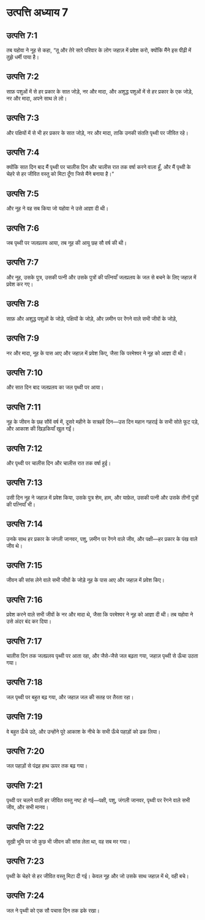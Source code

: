 # उत्पत्ति अध्याय 7

## उत्पत्ति 7:1
तब यहोवा ने नूह से कहा, “तू और तेरे सारे परिवार के लोग जहाज़ में प्रवेश करो, क्योंकि मैंने इस पीढ़ी में तुझे धर्मी पाया है।

## उत्पत्ति 7:2
साफ़ पशुओं में से हर प्रकार के सात जोड़े, नर और मादा, और अशुद्ध पशुओं में से हर प्रकार के एक जोड़े, नर और मादा, अपने साथ ले लो।

## उत्पत्ति 7:3
और पक्षियों में से भी हर प्रकार के सात जोड़े, नर और मादा, ताकि उनकी संतति पृथ्वी पर जीवित रहे।

## उत्पत्ति 7:4
क्योंकि सात दिन बाद मैं पृथ्वी पर चालीस दिन और चालीस रात तक वर्षा करने वाला हूँ, और मैं पृथ्वी के चेहरे से हर जीवित वस्तु को मिटा दूँगा जिसे मैंने बनाया है।”

## उत्पत्ति 7:5
और नूह ने वह सब किया जो यहोवा ने उसे आज्ञा दी थी।

## उत्पत्ति 7:6
जब पृथ्वी पर जलप्रलय आया, तब नूह की आयु छह सौ वर्ष की थी।

## उत्पत्ति 7:7
और नूह, उसके पुत्र, उसकी पत्नी और उसके पुत्रों की पत्नियाँ जलप्रलय के जल से बचने के लिए जहाज़ में प्रवेश कर गए।

## उत्पत्ति 7:8
साफ़ और अशुद्ध पशुओं के जोड़े, पक्षियों के जोड़े, और ज़मीन पर रेंगने वाले सभी जीवों के जोड़े,

## उत्पत्ति 7:9
नर और मादा, नूह के पास आए और जहाज़ में प्रवेश किए, जैसा कि परमेश्वर ने नूह को आज्ञा दी थी।

## उत्पत्ति 7:10
और सात दिन बाद जलप्रलय का जल पृथ्वी पर आया।

## उत्पत्ति 7:11
नूह के जीवन के छह सौवें वर्ष में, दूसरे महीने के सत्रहवें दिन—उस दिन महान गहराई के सभी सोते फूट पड़े, और आकाश की खिड़कियाँ खुल गईं।

## उत्पत्ति 7:12
और पृथ्वी पर चालीस दिन और चालीस रात तक वर्षा हुई।

## उत्पत्ति 7:13
उसी दिन नूह ने जहाज़ में प्रवेश किया, उसके पुत्र शेम, हाम, और याफ़ेत, उसकी पत्नी और उसके तीनों पुत्रों की पत्नियाँ भी।

## उत्पत्ति 7:14
उनके साथ हर प्रकार के जंगली जानवर, पशु, ज़मीन पर रेंगने वाले जीव, और पक्षी—हर प्रकार के पंख वाले जीव थे।

## उत्पत्ति 7:15
जीवन की सांस लेने वाले सभी जीवों के जोड़े नूह के पास आए और जहाज़ में प्रवेश किए।

## उत्पत्ति 7:16
प्रवेश करने वाले सभी जीवों के नर और मादा थे, जैसा कि परमेश्वर ने नूह को आज्ञा दी थी। तब यहोवा ने उसे अंदर बंद कर दिया।

## उत्पत्ति 7:17
चालीस दिन तक जलप्रलय पृथ्वी पर आता रहा, और जैसे-जैसे जल बढ़ता गया, जहाज़ पृथ्वी से ऊँचा उठता गया।

## उत्पत्ति 7:18
जल पृथ्वी पर बहुत बढ़ गया, और जहाज़ जल की सतह पर तैरता रहा।

## उत्पत्ति 7:19
वे बहुत ऊँचे उठे, और उन्होंने पूरे आकाश के नीचे के सभी ऊँचे पहाड़ों को ढक लिया।

## उत्पत्ति 7:20
जल पहाड़ों से पंद्रह हाथ ऊपर तक बढ़ गया।

## उत्पत्ति 7:21
पृथ्वी पर चलने वाली हर जीवित वस्तु नष्ट हो गई—पक्षी, पशु, जंगली जानवर, पृथ्वी पर रेंगने वाले सभी जीव, और सभी मानव।

## उत्पत्ति 7:22
सूखी भूमि पर जो कुछ भी जीवन की सांस लेता था, वह सब मर गया।

## उत्पत्ति 7:23
पृथ्वी के चेहरे से हर जीवित वस्तु मिटा दी गई। केवल नूह और जो उसके साथ जहाज़ में थे, वही बचे।

## उत्पत्ति 7:24
जल ने पृथ्वी को एक सौ पचास दिन तक ढके रखा।
